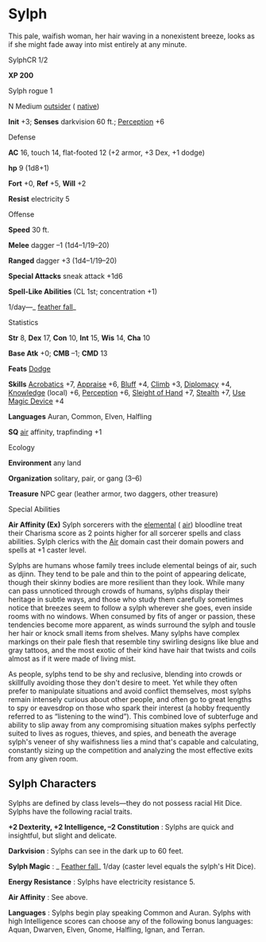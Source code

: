 # Sylph

This pale, waifish woman, her hair waving in a nonexistent breeze, looks as if she might fade away into mist entirely at any minute.

SylphCR 1/2

**XP 200**

Sylph rogue 1

N Medium [outsider](monsters/creatureTypes.md#_outsider) ( [native](monsters/creatureTypes.md#_native-subtype))

**Init** +3; **Senses** darkvision 60 ft.; [Perception](additionalMonsters/../skills/perception.md#_perception) +6

Defense

**AC** 16, touch 14, flat-footed 12 (+2 armor, +3 Dex, +1 dodge)

**hp** 9 (1d8+1)

**Fort** +0, **Ref** +5, **Will** +2

**Resist** electricity 5

Offense

**Speed** 30 ft.

**Melee** dagger –1 (1d4–1/19–20)

**Ranged** dagger +3 (1d4–1/19–20)

**Special Attacks** sneak attack +1d6

**Spell-Like Abilities** (CL 1st; concentration +1)

1/day—_ [feather fall](additionalMonsters/../spells/featherFall.md#_feather-fall)_

Statistics

**Str** 8, **Dex** 17, **Con** 10, **Int** 15, **Wis** 14, **Cha** 10

**Base Atk** +0; **CMB** –1; **CMD** 13

**Feats** [Dodge](additionalMonsters/../feats.md#_dodge)

**Skills** [Acrobatics](additionalMonsters/../skills/acrobatics.md#_acrobatics) +7, [Appraise](additionalMonsters/../skills/appraise.md#_appraise) +6, [Bluff](additionalMonsters/../skills/bluff.md#_bluff) +4, [Climb](additionalMonsters/../skills/climb.md#_climb) +3, [Diplomacy](additionalMonsters/../skills/diplomacy.md#_diplomacy) +4, [Knowledge](additionalMonsters/../skills/knowledge.md#_knowledge) (local) +6, [Perception](additionalMonsters/../skills/perception.md#_perception) +6, [Sleight of Hand](additionalMonsters/../skills/sleightOfHand.md#_sleight-of-hand) +7, [Stealth](additionalMonsters/../skills/stealth.md#_stealth) +7, [Use Magic Device](additionalMonsters/../skills/useMagicDevice.md#_use-magic-device) +4

**Languages** Auran, Common, Elven, Halfling

**SQ** [air](monsters/creatureTypes.md#_air-subtype) affinity, trapfinding +1

Ecology

**Environment** any land

**Organization** solitary, pair, or gang (3–6)

**Treasure** NPC gear (leather armor, two daggers, other treasure)

Special Abilities

**Air Affinity (Ex)** Sylph sorcerers with the [elemental](monsters/creatureTypes.md#_elemental-subtype) ( [air](monsters/creatureTypes.md#_air-subtype)) bloodline treat their Charisma score as 2 points higher for all sorcerer spells and class abilities. Sylph clerics with the [Air](monsters/creatureTypes.md#_air-subtype) domain cast their domain powers and spells at +1 caster level.

Sylphs are humans whose family trees include elemental beings of air, such as djinn. They tend to be pale and thin to the point of appearing delicate, though their skinny bodies are more resilient than they look. While many can pass unnoticed through crowds of humans, sylphs display their heritage in subtle ways, and those who study them carefully sometimes notice that breezes seem to follow a sylph wherever she goes, even inside rooms with no windows. When consumed by fits of anger or passion, these tendencies become more apparent, as winds surround the sylph and tousle her hair or knock small items from shelves. Many sylphs have complex markings on their pale flesh that resemble tiny swirling designs like blue and gray tattoos, and the most exotic of their kind have hair that twists and coils almost as if it were made of living mist.

As people, sylphs tend to be shy and reclusive, blending into crowds or skillfully avoiding those they don't desire to meet. Yet while they often prefer to manipulate situations and avoid conflict themselves, most sylphs remain intensely curious about other people, and often go to great lengths to spy or eavesdrop on those who spark their interest (a hobby frequently referred to as “listening to the wind”). This combined love of subterfuge and ability to slip away from any compromising situation makes sylphs perfectly suited to lives as rogues, thieves, and spies, and beneath the average sylph's veneer of shy waifishness lies a mind that's capable and calculating, constantly sizing up the competition and analyzing the most effective exits from any given room.

## Sylph Characters

Sylphs are defined by class levels—they do not possess racial Hit Dice. Sylphs have the following racial traits.

**+2 Dexterity, +2 Intelligence, –2 Constitution** : Sylphs are quick and insightful, but slight and delicate.

**Darkvision** : Sylphs can see in the dark up to 60 feet.

**Sylph Magic** : _ [Feather fall](additionalMonsters/../spells/featherFall.md#_feather-fall)_ 1/day (caster level equals the sylph's Hit Dice).

**Energy Resistance** : Sylphs have electricity resistance 5.

**Air Affinity** : See above.

**Languages** : Sylphs begin play speaking Common and Auran. Sylphs with high Intelligence scores can choose any of the following bonus languages: Aquan, Dwarven, Elven, Gnome, Halfling, Ignan, and Terran.

